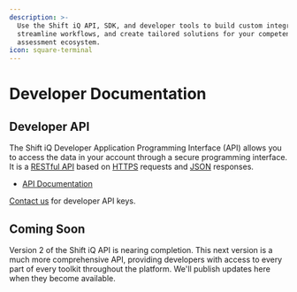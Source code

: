 ```yaml
---
description: >-
  Use the Shift iQ API, SDK, and developer tools to build custom integrations,
  streamline workflows, and create tailored solutions for your competency
  assessment ecosystem.
icon: square-terminal
---
```


# Developer Documentation

## Developer API

The Shift iQ Developer Application Programming Interface (API) allows you to access the data in your account through a secure programming interface. It is a [RESTful API](https://restfulapi.net) based on [HTTPS](https://datatracker.ietf.org/doc/html/rfc2818) requests and [JSON](https://www.json.org/json-en.html) responses.

* [API Documentation](/resources/api)

[Contact us](/contact) for developer API keys.

## Coming Soon

Version 2 of the Shift iQ API is nearing completion. This next version is a much more comprehensive API, providing developers with access to every part of every toolkit throughout the platform. We'll publish updates here when they become available.